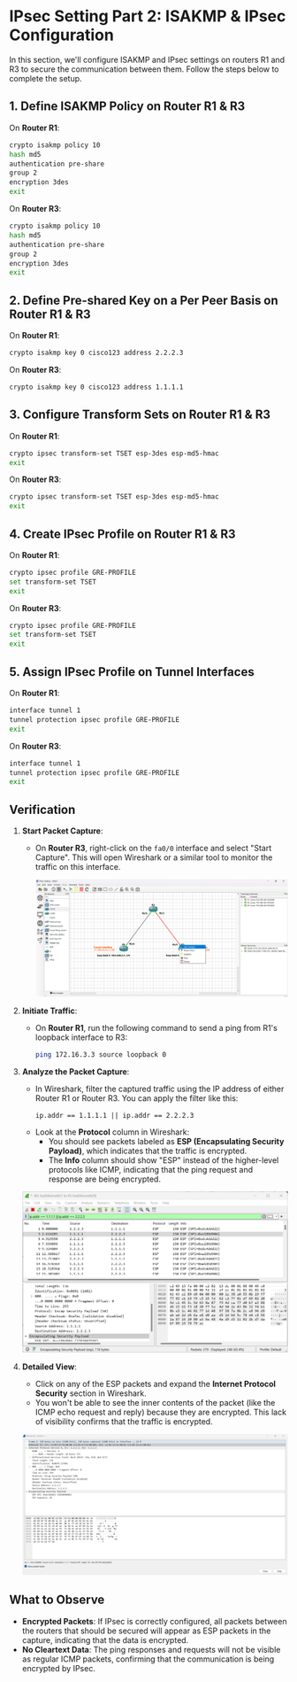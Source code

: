 # IPsec Setting Part 2: ISAKMP & IPsec Configuration

In this section, we'll configure ISAKMP and IPsec settings on routers R1 and R3 to secure the communication between them. Follow the steps below to complete the setup.

## 1. Define ISAKMP Policy on Router R1 & R3

On **Router R1**:

```bash
crypto isakmp policy 10
hash md5
authentication pre-share
group 2
encryption 3des
exit
```

On **Router R3**:

```bash
crypto isakmp policy 10
hash md5
authentication pre-share
group 2
encryption 3des
exit
```

## 2. Define Pre-shared Key on a Per Peer Basis on Router R1 & R3

On **Router R1**:

```bash
crypto isakmp key 0 cisco123 address 2.2.2.3
```

On **Router R3**:

```bash
crypto isakmp key 0 cisco123 address 1.1.1.1
```

## 3. Configure Transform Sets on Router R1 & R3

On **Router R1**:

```bash
crypto ipsec transform-set TSET esp-3des esp-md5-hmac
exit
```

On **Router R3**:

```bash
crypto ipsec transform-set TSET esp-3des esp-md5-hmac
exit
```

## 4. Create IPsec Profile on Router R1 & R3

On **Router R1**:

```bash
crypto ipsec profile GRE-PROFILE
set transform-set TSET
exit
```

On **Router R3**:

```bash
crypto ipsec profile GRE-PROFILE
set transform-set TSET
exit
```

## 5. Assign IPsec Profile on Tunnel Interfaces

On **Router R1**:

```bash
interface tunnel 1
tunnel protection ipsec profile GRE-PROFILE
exit
```

On **Router R3**:

```bash
interface tunnel 1
tunnel protection ipsec profile GRE-PROFILE
exit
```

## Verification

1. **Start Packet Capture**:

   - On **Router R3**, right-click on the `fa0/0` interface and select "Start Capture". This will open Wireshark or a similar tool to monitor the traffic on this interface.

     ![alt text](image.png)

2. **Initiate Traffic**:

   - On **Router R1**, run the following command to send a ping from R1's loopback interface to R3:
     ```bash
     ping 172.16.3.3 source loopback 0
     ```

3. **Analyze the Packet Capture**:

   - In Wireshark, filter the captured traffic using the IP address of either Router R1 or Router R3. You can apply the filter like this:
     ```
     ip.addr == 1.1.1.1 || ip.addr == 2.2.2.3
     ```
   - Look at the **Protocol** column in Wireshark:
     - You should see packets labeled as **ESP (Encapsulating Security Payload)**, which indicates that the traffic is encrypted.
     - The **Info** column should show "ESP" instead of the higher-level protocols like ICMP, indicating that the ping request and response are being encrypted.

   ![alt text](image-1.png)

4. **Detailed View**:

   - Click on any of the ESP packets and expand the **Internet Protocol Security** section in Wireshark.
   - You won't be able to see the inner contents of the packet (like the ICMP echo request and reply) because they are encrypted. This lack of visibility confirms that the traffic is encrypted.

   ![alt text](image-2.png)

## What to Observe

- **Encrypted Packets**: If IPsec is correctly configured, all packets between the routers that should be secured will appear as ESP packets in the capture, indicating that the data is encrypted.
- **No Cleartext Data**: The ping responses and requests will not be visible as regular ICMP packets, confirming that the communication is being encrypted by IPsec.
